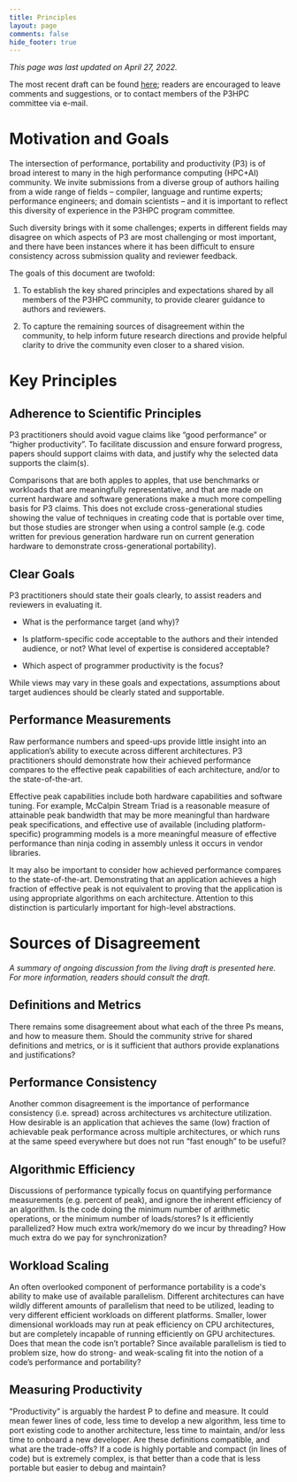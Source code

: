 ```yaml
---
title: Principles
layout: page
comments: false
hide_footer: true
---
```


_This page was last updated on April 27, 2022._

The most recent draft can be found [here][draft]; readers are encouraged to
leave comments and suggestions, or to contact members of the P3HPC committee
via e-mail.

[draft]: https://docs.google.com/document/d/1wqOmoYlu9i4Oz6WU4yoe3SiGxgiP6Tdh_96qoM1lLCQ/edit?usp=sharing

# Motivation and Goals

The intersection of performance, portability and productivity (P3) is of broad
interest to many in the high performance computing (HPC+AI) community. We
invite submissions from a diverse group of authors hailing from a wide range of
fields – compiler, language and runtime experts; performance engineers; and
domain scientists – and it is important to reflect this diversity of experience
in the P3HPC program committee.

Such diversity brings with it some challenges; experts in different fields may
disagree on which aspects of P3 are most challenging or most important, and
there have been instances where it has been difficult to ensure consistency
across submission quality and reviewer feedback.

The goals of this document are twofold:

1. To establish the key shared principles and expectations shared by all
   members of the P3HPC community, to provide clearer guidance to authors and
   reviewers.


2. To capture the remaining sources of disagreement within the community, to
   help inform future research directions and provide helpful clarity to drive
   the community even closer to a shared vision.

# Key Principles

## Adherence to Scientific Principles

P3 practitioners should avoid vague claims like “good performance” or “higher
productivity”. To facilitate discussion and ensure forward progress, papers
should support claims with data, and justify why the selected data supports the
claim(s).

Comparisons that are both apples to apples, that use benchmarks or workloads
that are meaningfully representative, and that are made on current hardware and
software generations make a much more compelling basis for P3 claims.  This
does not exclude cross-generational studies showing the value of techniques in
creating code that is portable over time, but those studies are stronger when
using a control sample (e.g. code written for previous generation hardware run
on current generation hardware to demonstrate cross-generational portability).

## Clear Goals

P3 practitioners should state their goals clearly, to assist readers and
reviewers in evaluating it.
  
- What is the performance target (and why)? 

- Is platform-specific code acceptable to the authors and their intended
  audience, or not?  What level of expertise is considered acceptable?

- Which aspect of programmer productivity is the focus?  

While views may vary in these goals and expectations, assumptions about target
audiences should be clearly stated and supportable.

## Performance Measurements

Raw performance numbers and speed-ups provide little insight into an
application’s ability to execute across different architectures. P3
practitioners should demonstrate how their achieved performance compares to the
effective peak capabilities of each architecture, and/or to the
state-of-the-art.

Effective peak capabilities include both hardware capabilities and software
tuning.  For example, McCalpin Stream Triad is a reasonable measure of
attainable peak bandwidth that may be more meaningful than hardware peak
specifications, and effective use of available (including platform-specific)
programming models is a more meaningful measure of effective performance than
ninja coding in assembly unless it occurs in vendor libraries.

It may also be important to consider how achieved performance compares to the
state-of-the-art.  Demonstrating that an application achieves a high fraction
of effective peak is not equivalent to proving that the application is using
appropriate algorithms on each architecture.  Attention to this distinction is
particularly important for high-level abstractions.

# Sources of Disagreement

_A summary of ongoing discussion from the living draft is presented here.
For more information, readers should consult the draft._

## Definitions and Metrics

There remains some disagreement about what each of the three Ps means, and how
to measure them. Should the community strive for shared definitions and
metrics, or is it sufficient that authors provide explanations and
justifications?

## Performance Consistency

Another common disagreement is the importance of performance consistency (i.e.
spread) across architectures vs architecture utilization. How desirable is an
application that achieves the same (low) fraction of achievable peak
performance across multiple architectures, or which runs at the same speed
everywhere but does not run “fast enough” to be useful?

## Algorithmic Efficiency

Discussions of performance typically focus on quantifying performance
measurements (e.g. percent of peak), and ignore the inherent efficiency of an
algorithm.  Is the code doing the minimum number of arithmetic operations, or
the minimum number of loads/stores?  Is it efficiently parallelized? How much
extra work/memory do we incur by threading? How much extra do we pay for
synchronization?

## Workload Scaling

An often overlooked component of performance portability is a code's ability to
make use of available parallelism.  Different architectures can have wildly
different amounts of parallelism that need to be utilized, leading to very
different efficient workloads on different platforms.  Smaller, lower
dimensional workloads may run at peak efficiency on CPU architectures, but are
completely incapable of running efficiently on GPU architectures.  Does that
mean the code isn’t portable? Since available parallelism is tied to problem
size, how do strong- and weak-scaling fit into the notion of a code’s
performance and portability?

## Measuring Productivity

"Productivity” is arguably the hardest P to define and measure. It could mean
fewer lines of code, less time to develop a new algorithm, less time to port
existing code to another architecture, less time to maintain, and/or less time
to onboard a new developer. Are these definitions compatible, and what are the
trade-offs? If a code is highly portable and compact (in lines of code) but is
extremely complex, is that better than a code that is less portable but easier
to debug and maintain?
